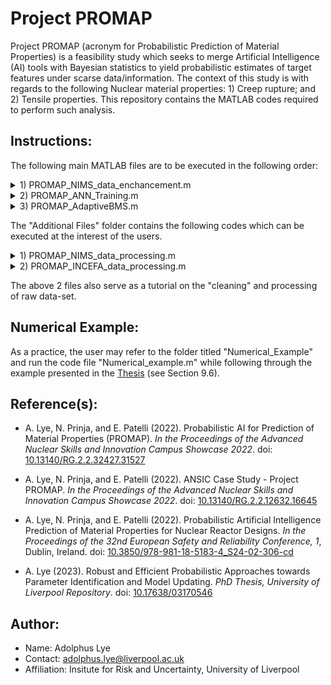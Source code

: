 # Project PROMAP
Project PROMAP (acronym for Probabilistic Prediction of Material Properties) is a feasibility study which seeks to merge Artificial Intelligence (AI) tools with Bayesian statistics to yield probabilistic estimates of target features under scarse data/information. The context of this study is with regards to the following Nuclear material properties: 1) Creep rupture; and 2) Tensile properties. This repository contains the MATLAB codes required to perform such analysis.

## Instructions:
The following main MATLAB files are to be executed in the following order:
<details>
<summary> 1) PROMAP_NIMS_data_enchancement.m </summary> 
This file executes the method of generating synthetic data from the processed material property data from National Institute for Materials Science (NIMS).
</details>
<details>
<summary> 2) PROMAP_ANN_Training.m </summary> 
This file executes the training of the various Artificial Neural Network (ANN) surrogate models with the synthetic data and computes the R2-score of the corresponding ANN relative to the experimental data.
</details>
<details>
<summary> 3) PROMAP_AdaptiveBMS.m </summary> 
This file executes the method of Adaptive Bayesian Model Selection to generate probabilistic estimates of the key target features by the set of Artificial Neural Networks (ANNs).
</details>

The "Additional Files" folder contains the following codes which can be executed at the interest of the users. 
<details>
<summary> 1) PROMAP_NIMS_data_processing.m </summary> 
This file executes the method of processing the material property data obtained from the National Institute for Materials Science (NIMS).
</details>
<details>
<summary> 2) PROMAP_INCEFA_data_processing.m </summary> 
This file executes the method of processing the material fracture data obtained from the INcreasing safety in NPPs by Covering gaps in Environmental Fatigue Assessment (INCEFA) project funded by H2020 (an EU funding programme for research and innovation).
</details>

The above 2 files also serve as a tutorial on the "cleaning" and processing of raw data-set.

## Numerical Example:
As a practice, the user may refer to the folder titled "Numerical_Example" and run the code file "Numerical_example.m" while following through the example presented in the [Thesis](https://livrepository.liverpool.ac.uk/3170546/) (see Section 9.6). 

## Reference(s):
* A. Lye, N. Prinja, and E. Patelli (2022). Probabilistic AI for Prediction of Material Properties (PROMAP). *In the Proceedings of the Advanced Nuclear Skills and Innovation Campus Showcase 2022*. doi: [10.13140/RG.2.2.32427.31527](https://doi.org/10.13140/RG.2.2.32427.31527)

* A. Lye, N. Prinja, and E. Patelli (2022). ANSIC Case Study - Project PROMAP. *In the Proceedings of the Advanced Nuclear Skills and Innovation Campus Showcase 2022*. doi: [10.13140/RG.2.2.12632.16645](https://doi.org/10.13140/RG.2.2.12632.16645)

* A. Lye, N. Prinja, and E. Patelli (2022). Probabilistic Artificial Intelligence Prediction of Material Properties for Nuclear Reactor Designs. *In the Proceedings of the 32nd European Safety and Reliability Conference, 1*, Dublin, Ireland. doi: [10.3850/978-981-18-5183-4_S24-02-306-cd](https://rpsonline.com.sg/rps2prod/esrel22-epro/pdf/S24-02-306.pdf)

* A. Lye (2023). Robust and Efficient Probabilistic Approaches towards Parameter Identification and Model Updating. *PhD Thesis, University of Liverpool Repository*. doi: [10.17638/03170546](https://livrepository.liverpool.ac.uk/3170546/)

## Author:
* Name: Adolphus Lye
* Contact: adolphus.lye@liverpool.ac.uk
* Affiliation: Insitute for Risk and Uncertainty, University of Liverpool
